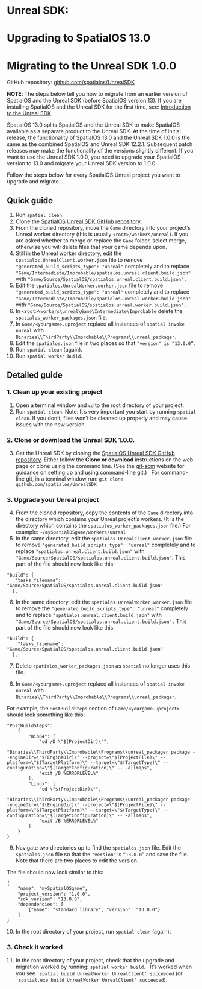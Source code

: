 # Unreal SDK:
# Upgrading to SpatialOS 13.0
# Migrating to the Unreal SDK 1.0.0

GitHub repository: [github.com/spatialos/UnrealSDK](https://github.com/spatialos/UnrealSDK)

**NOTE**: The steps below tell you how to migrate from an earlier version of SpatialOS and the Unreal SDK (before SpatialOS version 13).
If you are installing SpatialOS and the Unreal SDK for the first time, see: [Introduction to the Unreal SDK](introduction.md).

SpatialOS 13.0 splits SpatialOS and the Unreal SDK to make SpatialOS available as a separate product to the Unreal SDK.
At the time of initial release, the functionality of SpatialOS 13.0 and the Unreal SDK 1.0.0 is the same as the combined SpatialOS and Unreal SDK 12.2.1. Subsequent patch releases may make the functionality of the versions slightly different.
If you want to use the Unreal SDK 1.0.0, you need to upgrade your SpatialOS version to 13.0 and
migrate your Unreal SDK version to 1.0.0.

Follow the steps below for every SpatialOS Unreal project you want to upgrade and migrate.

## Quick guide
1. Run `spatial clean`.
1. Clone the [SpatialOS Unreal SDK GitHub repository](https://github.com/spatialos/UnrealSDK).
1. From the cloned repository, move the `Game` directory into your project’s Unreal worker directory (this is usually `<root>/workers/unreal`).
	If you are asked whether to merge or replace the `Game` folder, select merge, otherwise you will delete files that your game depends upon.
1. Still in the Unreal worker directory, edit the `spatialos.UnrealClient.worker.json` file to remove `"generated_build_scripts_type": "unreal"` completely
and to replace `"Game/Intermediate/Improbable/spatialos.unreal.client.build.json"` with `"Game/Source/SpatialOS/spatialos.unreal.client.build.json".`
1. Edit the `spatialos.UnrealWorker.worker.json` file to remove `"generated_build_scripts_type": "unreal"` completely
and to replace `"Game/Intermediate/Improbable/spatialos.unreal.worker.build.json"` with `"Game/Source/SpatialOS/spatialos.unreal.worker.build.json".`
1. In `<root>\workers\unreal\Game\Intermediate\Improbable` delete the `spatialos_worker_packages.json` file.
1. In `Game/<yourgame>.uproject` replace all instances of `spatial invoke unreal` with
`Binaries\\ThirdParty\\Improbable\\Programs\\unreal_packager`.
1. Edit the `spatialos.json` file in two places so that `"version" is “13.0.0”`.
1. Run `spatial clean` (again).
1. Run `spatial worker build`.

## Detailed guide

### 1. Clean up your existing project
1. Open a terminal window and `cd` to the root directory of your project.
2. Run `spatial clean`.
Note: It’s very important you start by running `spatial clean`. If you don’t, files won’t be cleaned up properly and
may cause issues with the new version.

### 2. Clone or download the Unreal SDK 1.0.0.
3. Get the Unreal SDK by cloning the [SpatialOS Unreal SDK GitHub repository](https://github.com/spatialos/UnrealSDK).
Either follow the **Clone or download** instructions on the web page or clone using the command line. (See the [git-scm](https://git-scm.com/book/en/v2/Git-Basics-Getting-a-Git-Repository) website for guidance on setting up and using command-line git.)
&nbsp;
For command-line git, in a terminal window run:
`git clone github.com/spatialos/UnrealSDK`

### 3. Upgrade your Unreal project

4. From the cloned repository, copy the contents of the `Game` directory into the directory which contains
your Unreal project’s workers. (It is the directory which contains the `spatialos_worker_packages.json` file.)
For example: `~/mySpatialOSgame/workers/unreal`
5. In the same directory, edit the `spatialos.UnrealClient.worker.json` file to remove  `"generated_build_scripts_type": "unreal"`
completely and to replace `"spatialos.unreal.client.build.json"` with `"Game/Source/SpatialOS/spatialos.unreal.client.build.json"`.
This part of the file should now look like this:

```
"build": {
   "tasks_filename": "Game/Source/SpatialOS/spatialos.unreal.client.build.json"
  },
```

6. In the same directory, edit the `spatialos.UnrealWorker.worker.json` file to remove the `"generated_build_scripts_type": "unreal"`
completely and to replace `"spatialos.unreal.client.build.json"` with `"Game/Source/SpatialOS/spatialos.unreal.client.build.json".`
This part of the file should now look like this:

```
"build": {
    "tasks_filename": "Game/Source/SpatialOS/spatialos.unreal.client.build.json"
  },
```

7. Delete `spatialos_worker_packages.json` as `spatial` no longer uses this file.

8. In `Game/<yourgame>.uproject` replace all instances of `spatial invoke unreal` with
`Binaries\\ThirdParty\\Improbable\\Programs\\unreal_packager`.

For example, the `PostBuildSteps` section of `Game/<yourgame.uproject>` should look something like this:
```
"PostBuildSteps":
    {
        "Win64": [
            "cd /D \"$(ProjectDir)\"",
            "Binaries\\ThirdParty\\Improbable\\Programs\\unreal_packager package --engineDir=\"$(EngineDir)\" --project=\"$(ProjectFile)\" --platform=\"$(TargetPlatform)\" --target=\"$(TargetType)\" --configuration=\"$(TargetConfiguration)\" -- -allmaps",
            "exit /B %ERRORLEVEL%"
        ],
        "Linux": [
            "cd \"$(ProjectDir)\"",
            "Binaries\\ThirdParty\\Improbable\\Programs\\unreal_packager package --engineDir=\"$(EngineDir)\" --project=\"$(ProjectFile)\" --platform=\"$(TargetPlatform)\" --target=\"$(TargetType)\" --configuration=\"$(TargetConfiguration)\" -- -allmaps",
            "exit /B %ERRORLEVEL%"
        ]
    }
}
```

9. Navigate two directories up to find the `spatialos.json` file.
Edit the `spatialos.json` file so that the `"version"` is `“13.0.0”` and save the file. Note that there are two places
to edit the version.

The file should now look similar to this:

```
{
    "name": "mySpatialOSgame",
    "project_version": "1.0.0",
    "sdk_version": "13.0.0",
    "dependencies": [
    	{"name": "standard_library", "version": "13.0.0"}
    ]
}
```

10. In the root directory of your project, run `spatial clean` (again).

### 3. Check it worked
11. In the root directory of your project, check that the upgrade and migration worked by running:
`spatial worker build`.
&nbsp;
It’s worked when you see `'spatial build UnrealWorker UnrealClient' succeeded` (or `'spatial.exe build UnrealWorker UnrealClient' succeeded`).
